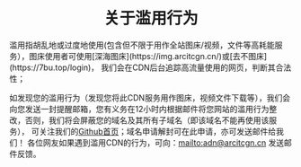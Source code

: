 <p align="center">
    <h1 align="center">关于滥用行为</h1>
</p>
滥用指胡乱地或过度地使用(包含但不限于用作全站图床/视频，文件等高耗能服务），图床使用者可使用[深海图床](https://img.arcitcgn.cn/)或[去不图床](https://7bu.top/login)，
我们会在CDN后台追踪高流量使用的网页，判断其合法性；

如发现您的滥用行为（发现您将此CDN服务用作图床，视频文件下载等），我们会向您发送一封提醒邮箱，您有义务在12小时内根据邮件将您网站的滥用行为整改，否则，我们将会屏蔽您的域名及其所有子域名（即该域名不能再使用该服务），
可关注我们的[Github首页](https://github.com/afcdn)；域名申请解封可在此申请，亦可发送邮件给我们！
各位网友如果遇到滥用CDN的行为，可向：[mailto:adn@arcitcgn.cn](adn@arcitcgn.cn) 发送邮件反馈。

